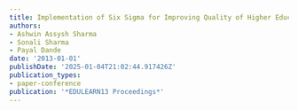 ```yaml
---
title: Implementation of Six Sigma for Improving Quality of Higher Education in India
authors:
- Ashwin Assysh Sharma
- Sonali Sharma
- Payal Dande
date: '2013-01-01'
publishDate: '2025-01-04T21:02:44.917426Z'
publication_types:
- paper-conference
publication: '*EDULEARN13 Proceedings*'
---
```

